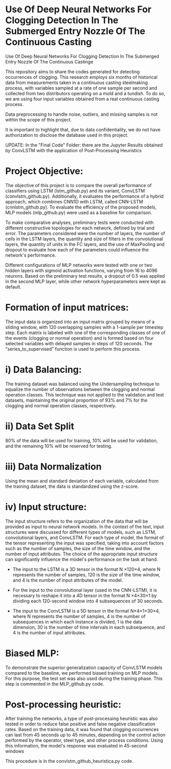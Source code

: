 # Use Of Deep Neural Networks For Clogging Detection In The Submerged Entry Nozzle Of The Continuous Casting
 Use Of Deep Neural Networks For Clogging Detection In The Submerged Entry Nozzle Of The Continuous Castinge


This repository aims to share the codes generated for detecting occurrences of clogging. This research employs six months of historical data from measurements taken in a continuous casting steelmaking process, with variables sampled at a rate of one sample per second and collected from two distributors operating on a mold and a tundish. To do so, we are using four input variables obtained from a real continuous casting process.

Data preprocessing to handle noise, outliers, and missing samples is not within the scope of this project.

It is important to highlight that, due to data confidentiality, we do not have authorization to disclose the database used in this project.


UPDATE: In the "Final Code" Folder: there are the Jupyter Results obtained by ConvLSTM with the application of Post-Processing Heuristics


# Project Objective:
The objective of this project is to compare the overall performance of classifiers using LSTM (lstm_github.py) and its variant, ConvLSTM (convlstm_github.py). Additionally, it evaluates the performance of a hybrid approach, which combines CNN1D with LSTM, called CNN-LSTM (cnnlstm_github.py). To evaluate the efficiency of the proposed models, MLP models (mlp_github.py) were used as a baseline for comparison.

To make comparative analyses, preliminary tests were conducted with different constructive topologies for each network, defined by trial and error. The parameters considered were the number of layers, the number of cells in the LSTM layers, the quantity and size of filters in the convolutional layers, the quantity of units in the FC layers, and the use of MaxPooling and dropout to evaluate how each of the parameters could influence the network's performance.

Different configurations of MLP networks were tested with one or two hidden layers with sigmoid activation functions, varying from 16 to 4096 neurons. Based on the preliminary test results, a dropout of 0.5 was applied in the second MLP layer, while other network hyperparameters were kept as default.

# Formation of input matrices:
The input data is organized into an input matrix grouped by means of a sliding window, with 120 overlapping samples with a 1-sample per timestep step. Each matrix is labeled with one of the corresponding classes of one of the events (clogging or normal operation) and is formed based on four selected variables with delayed samples in steps of 120 seconds. The "series_to_supervised" function is used to perform this process.

# i) Data Balancing:
The training dataset was balanced using the Undersampling technique to equalize the number of observations between the clogging and normal operation classes. This technique was not applied to the validation and test datasets, maintaining the original proportion of 93% and 7% for the clogging and normal operation classes, respectively.

# ii) Data Set Split
80% of the data will be used for training, 10% will be used for validation, and the remaining 10% will be reserved for testing.

# iii) Data Normalization
Using the mean and standard deviation of each variable, calculated from the training dataset, the data is standardized using the z-score.


# iv) Input structure:

The input structure refers to the organization of the data that will be provided as input to neural network models. In the context of the text, input structures were discussed for different types of models, such as LSTM, convolutional layers, and ConvLSTM. For each type of model, the format of the tensor representing the input was specified, taking into account factors such as the number of samples, the size of the time window, and the number of input attributes. The choice of the appropriate input structure can significantly influence the model's performance on the task at hand.

- The input to the LSTM is a 3D tensor in the format N ×120×4, where N represents the number of samples, 120 is the size of the time window, and 4 is the number of input attributes of the model.

- For the input to the convolutional layer (used in the CNN-LSTM), it is necessary to reshape it into a 4D tensor in the format N ×4×30×1 by dividing each 120-second window into 4 subsequences of 30 seconds.

- The input to the ConvLSTM is a 5D tensor in the format N×4×1×30×4, where N represents the number of samples, 4 is the number of subsequences in which each instance is divided, 1 is the data dimension, 30 is the number of time intervals in each subsequence, and 4 is the number of input attributes.


# Biased MLP:
To demonstrate the superior generalization capacity of ConvLSTM models compared to the baseline, we performed biased training on MLP models. For this purpose, the test set was also used during the training phase. This step is commented in the MLP_github.py code.

# Post-processing heuristic:

After training the networks, a type of post-processing heuristic was also tested in order to reduce false positive and false negative classification rates. Based on the training data, it was found that clogging occurrences can last from 45 seconds up to 45 minutes, depending on the control action performed by the operator, steel type, and other process conditions. Using this information, the model's response was evaluated in 45-second windows

This procedure is in the convlstm_github_heuristica.py code.
